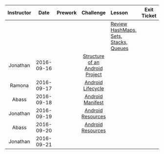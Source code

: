 |Instructor |  Date      |Prework|Challenge| Lesson |Exit Ticket|
|:----------:|:----------:|:--------:|:--:|:--|:--:|
||||| [Review HashMaps, Sets, Stacks, Queues](lessons/week3-review-part2)||
|Jonathan|2016-09-16||[Structure of an Android Project](https://github.com/accesscode-2-1/unit-1/blob/master/lessons/1_Android-Studio-Structure-of-Android-Project.md)||
|Ramona|2016-09-17||[Android Lifecycle](https://github.com/accesscode-2-1/unit-1/blob/master/lessons/7_Android-Lifecycle.md)||
|Abass|2016-09-18||[Android Manifest](https://github.com/accesscode-2-1/unit-1/blob/master/lessons/4_Anatomy_Manifest.md)||
|Jonathan|2016-09-19||[Android Resources](https://github.com/accesscode-2-1/unit-1/blob/master/lessons/6_Android-Resources.md)||
|Abass|2016-09-20||[Android Resources](https://github.com/accesscode-2-1/unit-1/blob/master/lessons/6_Android-Resources.md)||
|Jonathan|2016-09-21||||
